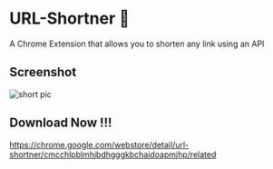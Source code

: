 # URL-Shortner 🔗

A Chrome Extension that allows you to shorten any link using an API

## Screenshot
![short pic](https://user-images.githubusercontent.com/72495360/129477993-6172eb4d-ed00-4150-b3ef-4aa4a39a40e7.png)

## Download Now !!!
https://chrome.google.com/webstore/detail/url-shortner/cmcchlpblmhjbdhgggkbchaidoapmjhp/related

